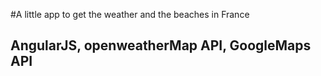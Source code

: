 #A little app to get the weather and the beaches in France

## AngularJS, openweatherMap API, GoogleMaps API